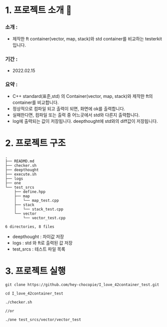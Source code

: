 # 1. 프로젝트 소개 🚛
### 소개 :
* 제작한 ft container(vector, map, stack)와 std container를 비교하는 testerkit 입니다.
### 기간 : 
* 2022.02.15
### 요약 :  
* C++ standard(표준,std) 의 Container(vector, map, stack)와 제작한 ft의 container를 비교합니다.
* 정상적으로 컴파일 되고 출력이 되면, 화면에 ok를 출력합니다.
* 실패한다면, 컴파일 또는 출력 중 어느곳에서 std와 다른지 출력합니다.		
* log에 출력되는 값이 저장됩니다. deepthought에 std와의 diff값이 저장됩니다.

# 2. 프로젝트 구조
```
.
├── READMD.md
├── checker.sh
├── deepthought
├── execute.sh
├── logs
├── one
└── test_srcs
    ├── define.hpp
    ├── map
    │   └── map_test.cpp
    ├── stack
    │   └── stack_test.cpp
    └── vector
        └── vector_test.cpp

6 directories, 8 files
```
* deepthought : 차이값 저장
* logs : std 와 ft로 출력된 값 저장
* test_srcs : 테스트 파일 목록

# 3. 프로젝트 실행
```
git clone https://github.com/hey-chocopie/I_love_42container_test.git

cd I_love_42container_test

./checker.sh

//or

./one test_srcs/vector/vector_test
```
